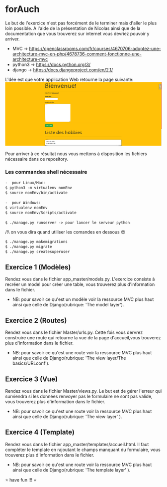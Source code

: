 # forAuch
Le but de l'exercice n'est pas forcément de le terminer mais d'aller le plus loin possible. 
A l'aide de la présentation de Nicolas ainsi que de la documentation que vous trouverez sur internet vous devriez pouvoir y arriver.
- MVC -> https://openclassrooms.com/fr/courses/4670706-adoptez-une-architecture-mvc-en-php/4678736-comment-fonctionne-une-architecture-mvc
- python3 -> https://docs.python.org/3/
- django -> https://docs.djangoproject.com/en/2.1/

L'dée est que votre application Web retourne la page suivante: 
![Alt text](forReadme/site.png?raw=true "Super Form")

Pour arriver à ce résultat nous vous mettons à disposition les fichiers nécessaire dans ce repository.

### Les commandes shell nécessaire
```
-  pour Linux/Mac:
$ python3 -m virtualenv nomEnv
$ source nomEnv/bin/activate 

-  pour Windows:
$ virtualenv nomEnv
$ source nomEnv/Scripts/activate

$ ./manage.py runserver -> pour lancer le serveur python
```

/!\ on vous dira quand utiliser les comandes en dessous :wink:
```
$ ./manage.py makemigrations 
$ ./manage.py migrate 
$ ./manage.py createsuperuser 
```

## Exercice 1 (Modèles)

Rendez vous dans le fichier app_master/models.py.
L'exercice consiste à recréer un model pour créer une table, vous trouverez plus d'information dans le fichier.
- NB: pour savoir ce qu'est un modèle voir la ressource MVC plus haut ainsi que celle de Django(rubrique: 'The model layer').

## Exercice 2 (Routes)

Rendez vous dans le fichier Master/urls.py.
Cette fois vous dervrez construire une route qui retourne la vue de la page d'accueil,vous trouverez plus d'information dans le fichier.
- NB: pour savoir ce qu'est une route  voir la ressource MVC plus haut ainsi que celle de Django(rubrique: 'The view layer/The basics/URLconf').

## Exercice 3 (Vue)

Rendez vous dans le fichier Master/views.py.
Le but est de gérer l'erreur qui surviendra si les données renvoyer pas le formulaire ne sont pas valide, vous trouverez plus d'information dans le fichier.
- NB: pour savoir ce qu'est une route  voir la ressource MVC plus haut ainsi que celle de Django(rubrique: 'The view layer' ).

## Exercice 4 (Template)

Rendez vous dans le fichier app_master/templates/accueil.html.
Il faut compléter le template en rajoutant le champs manquant du formulaire, vous trouverez plus d'information dans le fichier.
- NB: pour savoir ce qu'est une route  voir la ressource MVC plus haut ainsi que celle de Django(rubrique: 'The template layer' ).


:star: have fun !!! :star:
